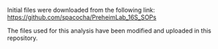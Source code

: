 Initial files were downloaded from the following link: https://github.com/spacocha/PreheimLab_16S_SOPs

The files used for this analysis have been modified and uploaded in this repository.

